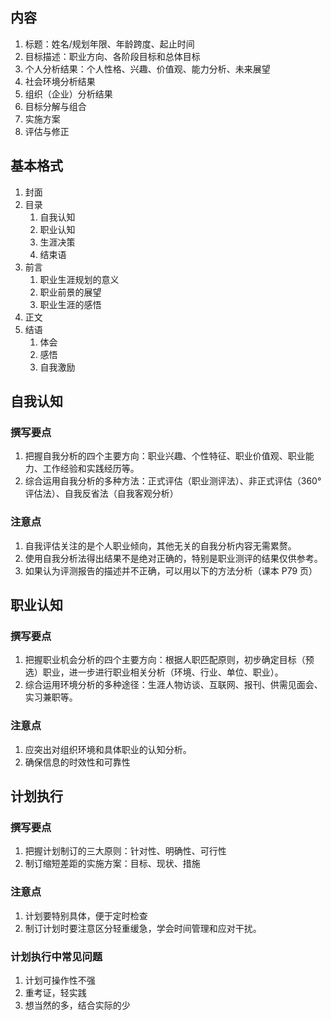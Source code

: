## 内容

1. 标题：姓名/规划年限、年龄跨度、起止时间
2. 目标描述：职业方向、各阶段目标和总体目标
3. 个人分析结果：个人性格、兴趣、价值观、能力分析、未来展望
4. 社会环境分析结果
5. 组织（企业）分析结果
6. 目标分解与组合
7. 实施方案
8. 评估与修正

## 基本格式

1. 封面
2. 目录
   1. 自我认知
   2. 职业认知
   3. 生涯决策
   4. 结束语
3. 前言
   1. 职业生涯规划的意义
   2. 职业前景的展望
   3. 职业生涯的感悟
4. 正文
5. 结语
   1. 体会
   2. 感悟
   3. 自我激励


## 自我认知

### 撰写要点

1. 把握自我分析的四个主要方向：职业兴趣、个性特征、职业价值观、职业能力、工作经验和实践经历等。
2. 综合运用自我分析的多种方法：正式评估（职业测评法）、非正式评估（360°评估法）、自我反省法（自我客观分析）

### 注意点

1. 自我评估关注的是个人职业倾向，其他无关的自我分析内容无需累赘。
2. 使用自我分析法得出结果不是绝对正确的，特别是职业测评的结果仅供参考。
3. 如果认为评测报告的描述并不正确，可以用以下的方法分析（课本 P79 页）

## 职业认知

### 撰写要点

1. 把握职业机会分析的四个主要方向：根据人职匹配原则，初步确定目标（预选）职业，进一步进行职业相关分析（环境、行业、单位、职业）。
2. 综合运用环境分析的多种途径：生涯人物访谈、互联网、报刊、供需见面会、实习兼职等。

### 注意点

1. 应突出对组织环境和具体职业的认知分析。
2. 确保信息的时效性和可靠性

## 计划执行

### 撰写要点

1. 把握计划制订的三大原则：针对性、明确性、可行性
2. 制订缩短差距的实施方案：目标、现状、措施

### 注意点

1. 计划要特别具体，便于定时检查
2. 制订计划时要注意区分轻重缓急，学会时间管理和应对干扰。

### 计划执行中常见问题

1. 计划可操作性不强
2. 重考证，轻实践
3. 想当然的多，结合实际的少